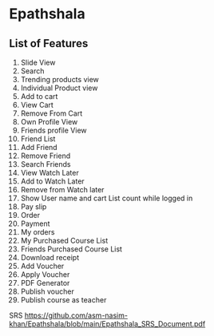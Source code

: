 # Epathshala
## List of Features 

1. Slide View
2. Search
3. Trending products view
4. Individual Product view
5. Add to cart
6. View Cart
7. Remove From Cart
8. Own Profile View
9. Friends profile View
10. Friend List
11. Add Friend
12. Remove Friend
13. Search Friends
14. View Watch Later
15. Add to Watch Later
16. Remove from Watch later
17. Show User name and cart List count while logged in
18. Pay slip
19. Order
20. Payment
21. My orders
22. My Purchased Course List
23. Friends Purchased Course List
24. Download receipt
25. Add Voucher
26. Apply Voucher
27. PDF Generator
28. Publish voucher
29. Publish course as teacher

SRS 
https://github.com/asm-nasim-khan/Epathshala/blob/main/Epathshala_SRS_Document.pdf
 
